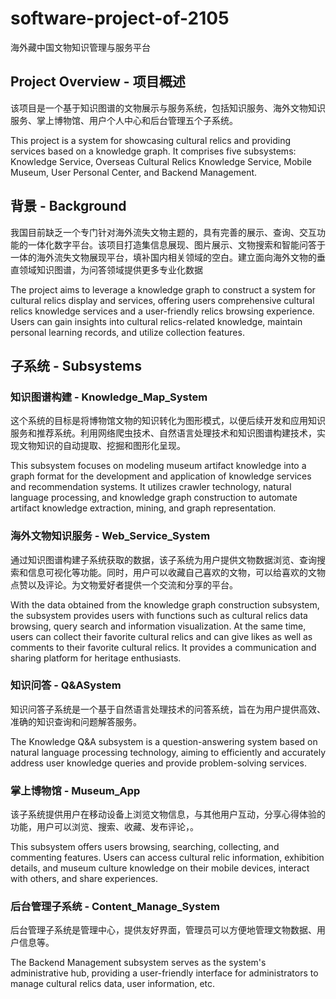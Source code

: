 # software-project-of-2105
海外藏中国文物知识管理与服务平台

## Project Overview - 项目概述

该项目是一个基于知识图谱的文物展示与服务系统，包括知识服务、海外文物知识服务、掌上博物馆、用户个人中心和后台管理五个子系统。

This project is a system for showcasing cultural relics and providing services based on a knowledge graph. It comprises five subsystems: Knowledge Service, Overseas Cultural Relics Knowledge Service, Mobile Museum, User Personal Center, and Backend Management.

## 背景 - Background
我国目前缺乏一个专门针对海外流失文物主题的，具有完善的展示、查询、交互功能的一体化数字平台。该项目打造集信息展现、图片展示、文物搜索和智能问答于一体的海外流失文物展现平台，填补国内相关领域的空白。建立面向海外文物的垂直领域知识图谱，为问答领域提供更多专业化数据

The project aims to leverage a knowledge graph to construct a system for cultural relics display and services, offering users comprehensive cultural relics knowledge services and a user-friendly relics browsing experience. Users can gain insights into cultural relics-related knowledge, maintain personal learning records, and utilize collection features.

## 子系统 - Subsystems

### 知识图谱构建 - Knowledge_Map_System
这个系统的目标是将博物馆文物的知识转化为图形模式，以便后续开发和应用知识服务和推荐系统。利用网络爬虫技术、自然语言处理技术和知识图谱构建技术，实现文物知识的自动提取、挖掘和图形化呈现。

This subsystem focuses on modeling museum artifact knowledge into a graph format for the development and application of knowledge services and recommendation systems. It utilizes crawler technology, natural language processing, and knowledge graph construction to automate artifact knowledge extraction, mining, and graph representation.

### 海外文物知识服务 - Web_Service_System
通过知识图谱构建子系统获取的数据，该子系统为用户提供文物数据浏览、查询搜索和信息可视化等功能。同时，用户可以收藏自己喜欢的文物，可以给喜欢的文物点赞以及评论。为文物爱好者提供一个交流和分享的平台。

With the data obtained from the knowledge graph construction subsystem, the subsystem provides users with functions such as cultural relics data browsing, query search and information visualization. At the same time, users can collect their favorite cultural relics and can give likes as well as comments to their favorite cultural relics. It provides a communication and sharing platform for heritage enthusiasts.

### 知识问答 - Q&ASystem
知识问答子系统是一个基于自然语言处理技术的问答系统，旨在为用户提供高效、准确的知识查询和问题解答服务。

The Knowledge Q&A subsystem is a question-answering system based on natural language processing technology, aiming to efficiently and accurately address user knowledge queries and provide problem-solving services.

### 掌上博物馆 - Museum_App
该子系统提供用户在移动设备上浏览文物信息，与其他用户互动，分享心得体验的功能，用户可以浏览、搜索、收藏、发布评论，。

This subsystem offers users browsing, searching, collecting, and commenting features. Users can access cultural relic information, exhibition details, and museum culture knowledge on their mobile devices, interact with others, and share experiences.

### 后台管理子系统 - Content_Manage_System
后台管理子系统是管理中心，提供友好界面，管理员可以方便地管理文物数据、用户信息等。

The Backend Management subsystem serves as the system's administrative hub, providing a user-friendly interface for administrators to manage cultural relics data, user information, etc.
